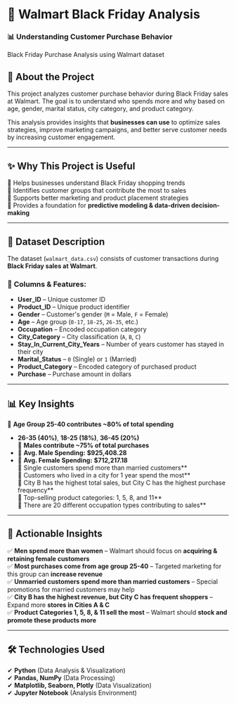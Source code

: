 # 🛒 Walmart Black Friday Analysis
### 📊 Understanding Customer Purchase Behavior

Black Friday Purchase Analysis using Walmart dataset

## 📌 About the Project
This project analyzes customer purchase behavior during Black Friday sales at Walmart. The goal is to understand who spends more and why based on age, gender, marital status, city category, and product category. 

This analysis provides insights that **businesses can use** to optimize sales strategies, improve marketing campaigns, and better serve customer needs by increasing customer engagement.

---

## **✨ Why This Project is Useful**
🔹 Helps businesses understand Black Friday shopping trends  
🔹 Identifies customer groups that contribute the most to sales  
🔹 Supports better marketing and product placement strategies  
🔹 Provides a foundation for **predictive modeling & data-driven decision-making**  

---


## **📂 Dataset Description**
The dataset (`walmart_data.csv`) consists of customer transactions during **Black Friday sales at Walmart**. 

### 🔹 **Columns & Features:**
- **User_ID** – Unique customer ID  
- **Product_ID** – Unique product identifier  
- **Gender** – Customer's gender (`M` = Male, `F` = Female)  
- **Age** – Age group (`0-17`, `18-25`, `26-35`, etc.)  
- **Occupation** – Encoded occupation category  
- **City_Category** – City classification (`A`, `B`, `C`)  
- **Stay_In_Current_City_Years** – Number of years customer has stayed in their city  
- **Marital_Status** – `0` (Single) or `1` (Married)  
- **Product_Category** – Encoded category of purchased product  
- **Purchase** – Purchase amount in dollars  

---

## **📊 Key Insights**
🔹 **Age Group 25-40 contributes ~80% of total spending**
   - **26-35 (40%)**, **18-25 (18%)**, **36-45 (20%)**  
🔹 **Males contribute ~75% of total purchases**  
   - 📌 **Avg. Male Spending:** **$925,408.28**  
   - 📌 **Avg. Female Spending:** **$712,217.18**  
🔹 Single customers spend more than married customers**  
🔹 Customers who lived in a city for 1 year spend the most**  
🔹 City B has the highest total sales, but City C has the highest purchase frequency**  
🔹 Top-selling product categories: 1, 5, 8, and 11**  
🔹 There are 20 different occupation types contributing to sales**  

---

## **📌 Actionable Insights**
✅ **Men spend more than women** – Walmart should focus on **acquiring & retaining female customers**  
✅ **Most purchases come from age group 25-40** – Targeted marketing for this group can **increase revenue**  
✅ **Unmarried customers spend more than married customers** – Special promotions for married customers may help  
✅ **City B has the highest revenue, but City C has frequent shoppers** – Expand more **stores in Cities A & C**  
✅ **Product Categories 1, 5, 8, & 11 sell the most** – Walmart should **stock and promote these products more**  

---

## **🛠 Technologies Used**
✔ **Python** (Data Analysis & Visualization)  
✔ **Pandas, NumPy** (Data Processing)  
✔ **Matplotlib, Seaborn, Plotly** (Data Visualization)  
✔ **Jupyter Notebook** (Analysis Environment) 
